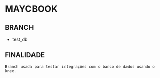 # MAYCBOOK

## BRANCH
 - test_db

## FINALIDADE
	Branch usada para testar integrações com o banco de dados usando o knex.
